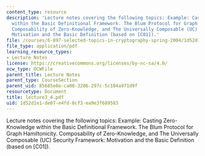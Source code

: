 ```yaml
---
content_type: resource
description: 'Lecture notes covering the following topics: Example: Casting Zero-Knowledge
  within the Basic Definitional Framework. The Blum Protocol for Graph Hamiltonicity.
  Composability of Zero-Knowledge, and The Universally Composable (UC) Security Framework:
  Motivation and the Basic Definition (based on [C01]).'
file: /courses/6-897-selected-topics-in-cryptography-spring-2004/1d52d1e1de07e4fd8cf3ea9e3f689583_lecture3_4.pdf
file_type: application/pdf
learning_resource_types:
- Lecture Notes
license: https://creativecommons.org/licenses/by-nc-sa/4.0/
ocw_type: OCWFile
parent_title: Lecture Notes
parent_type: CourseSection
parent_uid: 85685e0a-ca08-3206-297c-5c104a971d9f
resourcetype: Document
title: lecture3_4.pdf
uid: 1d52d1e1-de07-e4fd-8cf3-ea9e3f689583
---
```

Lecture notes covering the following topics: Example: Casting Zero-Knowledge within the Basic Definitional Framework. The Blum Protocol for Graph Hamiltonicity. Composability of Zero-Knowledge, and The Universally Composable (UC) Security Framework: Motivation and the Basic Definition (based on [C01]).